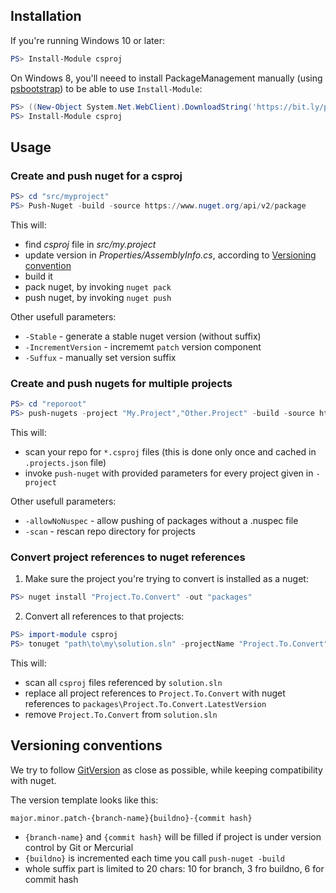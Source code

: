 ## Installation

If you're running Windows 10 or later:

```powershell
PS> Install-Module csproj
```

On Windows 8, you'll neeed to install PackageManagement manually (using [psbootstrap](https://github.com/qbikez/ps-bootstrap)) to be able to use `Install-Module`:

```powershell
PS> ((New-Object System.Net.WebClient).DownloadString('https://bit.ly/psbootstrap')) | out-file "$env:localappdata/ps-bootstrap/bootstrap.ps1"; & "$env:localappdata/ps-bootstrap/bootstrap.ps1"
PS> Install-Module csproj
```

## Usage

### Create and push nuget for a csproj

```powershell
PS> cd "src/myproject"
PS> Push-Nuget -build -source https://www.nuget.org/api/v2/package
```

This will:
 * find *csproj* file in *src/my.project*
 * update version in *Properties/AssemblyInfo.cs*, according to [Versioning convention](#versioning-conventions) 
 * build it
 * pack nuget, by invoking `nuget pack`
 * push nuget, by invoking `nuget push`
 
Other usefull parameters:
 * `-Stable` - generate a stable nuget version (without suffix)
 * `-IncrementVersion` - incrememt `patch` version component
 * `-Suffux` - manually set version suffix


### Create and push nugets for multiple projects

```powershell
PS> cd "reporoot"    
PS> push-nugets -project "My.Project","Other.Project" -build -source https://www.nuget.org/api/v2/package
```

This will:
 * scan your repo for `*.csproj` files (this is done only once and cached in `.projects.json` file)
 * invoke `push-nuget` with provided parameters for every project given in `-project`

Other usefull parameters:
 * `-allowNoNuspec` - allow pushing of packages without a .nuspec file
 * `-scan` - rescan repo directory for projects

### Convert project references to nuget references


1. Make sure the project you're trying to convert is installed as a nuget:

```powershell
PS> nuget install "Project.To.Convert" -out "packages"
```       

2. Convert all references to that projects:

```powershell
PS> import-module csproj
PS> tonuget "path\to\my\solution.sln" -projectName "Project.To.Convert" -packagesDir "packages"
```

This will:
 * scan all `csproj` files referenced by `solution.sln`
 * replace all project references to `Project.To.Convert` with nuget references to `packages\Project.To.Convert.LatestVersion`
 * remove `Project.To.Convert` from `solution.sln` 


## Versioning conventions <a id="versioning-conventions"></a>

We try to follow [GitVersion](http://gitversion.readthedocs.io/en/latest/examples/) as close as possible, while keeping compatibility with nuget.

The version template looks like this:

    major.minor.patch-{branch-name}{buildno}-{commit hash}

* `{branch-name}` and `{commit hash}` will be filled if project is under version control by Git or Mercurial
* `{buildno}` is incremented each time you call `push-nuget -build`
* whole suffix part is limited to 20 chars: 10 for branch,  3 fro buildno, 6 for commit hash

    
